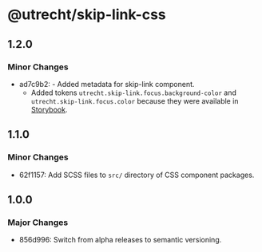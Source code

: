 # @utrecht/skip-link-css

## 1.2.0

### Minor Changes

- ad7c9b2: - Added metadata for skip-link component.
  - Added tokens `utrecht.skip-link.focus.background-color` and `utrecht.skip-link.focus.color` because they were available in [Storybook](https://nl-design-system.github.io/utrecht/storybook/?path=/story/css_css-skip-link--design-tokens).

## 1.1.0

### Minor Changes

- 62f1157: Add SCSS files to `src/` directory of CSS component packages.

## 1.0.0

### Major Changes

- 856d996: Switch from alpha releases to semantic versioning.
